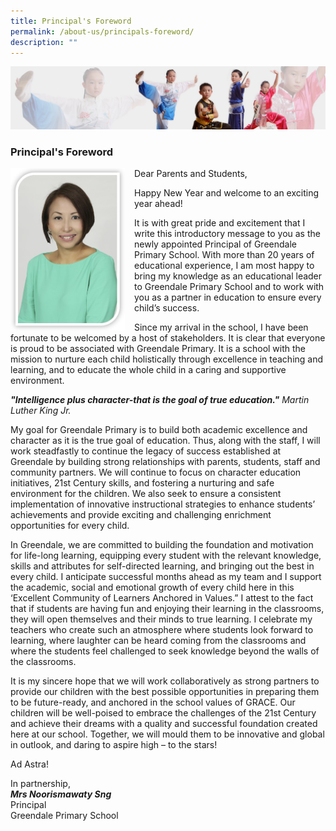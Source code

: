```yaml
---
title: Principal's Foreword
permalink: /about-us/principals-foreword/
description: ""
---
```

![](/images/About%20Us/subbanner3.jpg)


### Principal's Foreword


<img src="/images/About%20Us/Principal.jpg" style="width:183px;height:260px;margin-right:15px;" align = "left">

Dear Parents and Students,  

  

Happy New Year and welcome to an exciting year ahead!  
  

It is with great pride and excitement that I write this introductory message to you as the newly appointed Principal of Greendale Primary School. With more than 20 years of educational experience, I am most happy to bring my knowledge as an educational leader to Greendale Primary School and to work with you as a partner in education to ensure every child’s success.  
  

Since my arrival in the school, I have been fortunate to be welcomed by a host of stakeholders. It is clear that everyone is proud to be associated with Greendale Primary. It is a school with the mission to nurture each child holistically through excellence in teaching and learning, and to educate the whole child in a caring and supportive environment. 

  

  

**_"Intelligence plus character-that is the goal of true education."_** _Martin Luther King Jr._  

My goal for Greendale Primary is to build both academic excellence and character as it is the true goal of education. Thus, along with the staff, I will work steadfastly to continue the legacy of success established at Greendale by building strong relationships with parents, students, staff and community partners. We will continue to focus on character education initiatives, 21st Century skills, and fostering a nurturing and safe environment for the children. We also seek to ensure a consistent implementation of innovative instructional strategies to enhance students’ achievements and provide exciting and challenging enrichment opportunities for every child.  

  

In Greendale, we are committed to building the foundation and motivation for life-long learning, equipping every student with the relevant knowledge, skills and attributes for self-directed learning, and bringing out the best in every child. I anticipate successful months ahead as my team and I support the academic, social and emotional growth of every child here in this ‘Excellent Community of Learners Anchored in Values.” I attest to the fact that if students are having fun and enjoying their learning in the classrooms, they will open themselves and their minds to true learning. I celebrate my teachers who create such an atmosphere where students look forward to learning, where laughter can be heard coming from the classrooms and where the students feel challenged to seek knowledge beyond the walls of the classrooms.  

  

It is my sincere hope that we will work collaboratively as strong partners to provide our children with the best possible opportunities in preparing them to be future-ready, and anchored in the school values of GRACE. Our children will be well-poised to embrace the challenges of the 21st Century and achieve their dreams with a quality and successful foundation created here at our school. Together, we will mould them to be innovative and global in outlook, and daring to aspire high – to the stars!

  

Ad Astra!

  

In partnership,<br>
**_Mrs Noorismawaty Sng_**<br>
Principal<br>
Greendale Primary School